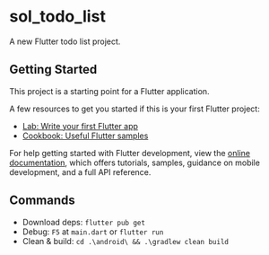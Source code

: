# sol_todo_list

A new Flutter todo list project.

## Getting Started

This project is a starting point for a Flutter application.

A few resources to get you started if this is your first Flutter project:

- [Lab: Write your first Flutter app](https://docs.flutter.dev/get-started/codelab)
- [Cookbook: Useful Flutter samples](https://docs.flutter.dev/cookbook)

For help getting started with Flutter development, view the
[online documentation](https://docs.flutter.dev/), which offers tutorials,
samples, guidance on mobile development, and a full API reference.

## Commands

- Download deps: `flutter pub get`
- Debug: `F5` at `main.dart` or `flutter run`
- Clean & build: `cd .\android\ && .\gradlew clean build`

